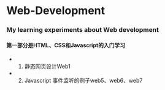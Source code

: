 # Web-Development
### My learning experiments about Web development
#### 第一部分是HTML、CSS和Javascript的入门学习
* 1. 静态网页设计Web1 
* 2. Javascript 事件监听的例子web5、web6、web7


